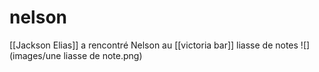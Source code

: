 # nelson

[[Jackson Elias]] a rencontré Nelson au [[victoria bar]]
liasse de notes ![](images/une liasse de note.png)   